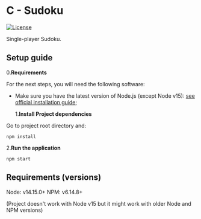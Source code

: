# C - Sudoku

[![License](https://img.shields.io/badge/license-MIT-green)](https://opensource.org/licenses/MIT)

Single-player Sudoku.

## Setup guide

0.**Requirements**

For the next steps, you will need the following software:

- Make sure you have the latest version of Node.js (except Node v15): [see official installation guide](https://nodejs.org/en/download/);

  1.**Install Project dependencies**

Go to project root directory and:

```shell
npm install
```

2.**Run the application**

```shell
npm start
```

## Requirements (versions)

Node: v14.15.0+
NPM: v6.14.8+

(Project doesn't work with Node v15 but it might work with older Node and NPM versions)
